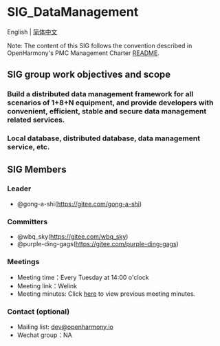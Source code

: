 # SIG_DataManagement 
English | [简体中文](./sig_distributeddatamgr_cn.md)

Note: The content of this SIG follows the convention described in OpenHarmony's PMC Management Charter [README](../../zh/pmc.md).

## SIG group work objectives and scope

### Build a distributed data management framework for all scenarios of 1+8+N equipment, and provide developers with convenient, efficient, stable and secure data management related services.

### Local database, distributed database, data management service, etc.

## SIG Members

### Leader
- @gong-a-shi(https://gitee.com/gong-a-shi)

### Committers
- @wbq_sky(https://gitee.com/wbq_sky)
- @purple-ding-gags(https://gitee.com/purple-ding-gags)

### Meetings
 - Meeting time：Every Tuesday at 14:00 o'clock
 - Meeting link：Welink
 - Meeting minutes: Click [here](https://gitee.com/openharmony-sig/sig-content/tree/master/distributeddatamgr/meetings) to view previous meeting minutes.

### Contact (optional)

- Mailing list: dev@openharmony.io
- Wechat group：NA
